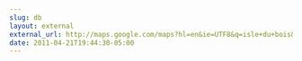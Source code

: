 ```yaml
---
slug: db
layout: external
external_url: http://maps.google.com/maps?hl=en&ie=UTF8&q=isle+du+bois&fb=1&gl=us&hq=isle+du+bois&hnear=&radius=15000&ll=33.397912,-96.995201&spn=0.090145,0.157242&z=13&iwloc=B
date: 2011-04-21T19:44:30-05:00
---
```

